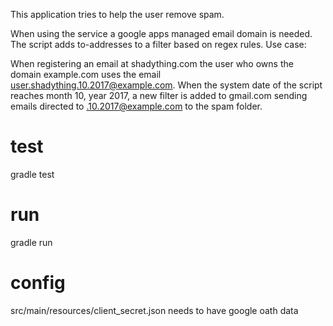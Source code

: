This application tries to help the user remove spam.

When using the service a google apps managed email domain is needed. The script adds to-addresses to a filter based on regex rules.
Use case:

When registering an email at shadything.com the user who owns the domain example.com uses the email user.shadything.10.2017@example.com. When the system date of the script reaches month 10, year 2017, a new filter is added to gmail.com sending emails directed to <anything>.10.2017@example.com to the spam folder.


# test
gradle test

# run
gradle run

# config
src/main/resources/client_secret.json
needs to have google oath data

